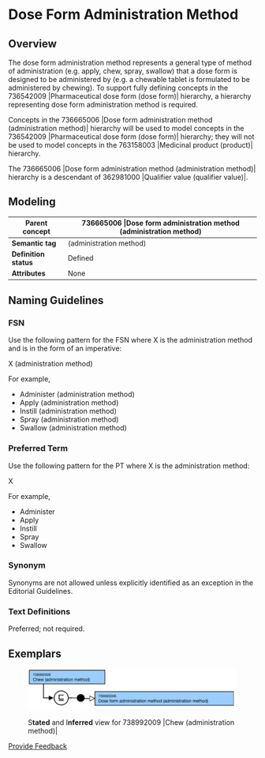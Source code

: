 # Dose Form Administration Method

## Overview

The dose form administration method represents a general type of method of administration (e.g. apply, chew, spray, swallow) that a dose form is designed to be administered by (e.g. a chewable tablet is formulated to be administered by chewing). To support fully defining concepts in the 736542009 |Pharmaceutical dose form (dose form)| hierarchy, a hierarchy representing dose form administration method is required.

Concepts in the 736665006 |Dose form administration method (administration method)| hierarchy will be used to model concepts in the 736542009 |Pharmaceutical dose form (dose form)| hierarchy; they will not be used to model concepts in the 763158003 |Medicinal product (product)| hierarchy.

The 736665006 |Dose form administration method (administration method)| hierarchy is a descendant of 362981000 |Qualifier value (qualifier value)|.

## Modeling

| **Parent concept**    | 736665006 \|Dose form administration method (administration method) |
| --------------------- | ------------------------------------------------------------------- |
| **Semantic tag**      | (administration method)                                             |
| **Definition status** | Defined                                                             |
| **Attributes**        | None                                                                |

## Naming Guidelines

### FSN

Use the following pattern for the FSN where X is the administration method and is in the form of an imperative:

X (administration method)

For example,

* Administer (administration method)
* Apply (administration method)
* Instill (administration method)
* Spray (administration method)
* Swallow (administration method)

### Preferred Term

Use the following pattern for the PT where X is the administration method:

X

For example,

* Administer
* Apply
* Instill
* Spray
* Swallow

### Synonym

Synonyms are not allowed unless explicitly identified as an exception in the Editorial Guidelines.

### Text Definitions

Preferred; not required.

## Exemplars

<figure><img src="../../../../../../../.gitbook/assets/image (91).png" alt=""><figcaption><p>S<strong>tated</strong> and I<strong>nferred</strong> view for 738992009 |Chew (administration method)|</p></figcaption></figure>






<a href="https://docs.google.com/forms/d/e/1FAIpQLScTmbZIf0UEQwYDkY27EEWBkaiYkHSbR0_9DmFrMLXoQLyL7Q/viewform?usp=pp_url&entry.1767247133=SCT+Editorial+Guide&entry.670899847=Dose%20Form%20Administration%20Method" class="button primary">Provide Feedback</a>
